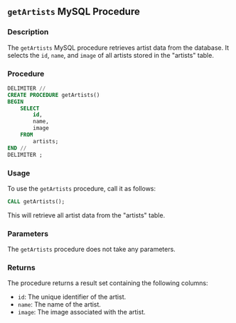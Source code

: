 ## `getArtists` MySQL Procedure

### Description

The `getArtists` MySQL procedure retrieves artist data from the database. It selects the `id`, `name`, and `image` of all artists stored in the "artists" table.

### Procedure

```sql
DELIMITER //
CREATE PROCEDURE getArtists()
BEGIN
    SELECT
        id,
        name,
        image
    FROM
        artists;
END //
DELIMITER ;
```
### Usage

To use the `getArtists` procedure, call it as follows:
```sql
CALL getArtists();
```
This will retrieve all artist data from the "artists" table.

### Parameters

The `getArtists` procedure does not take any parameters.

### Returns

The procedure returns a result set containing the following columns:

- `id`: The unique identifier of the artist.
- `name`: The name of the artist.
- `image`: The image associated with the artist.